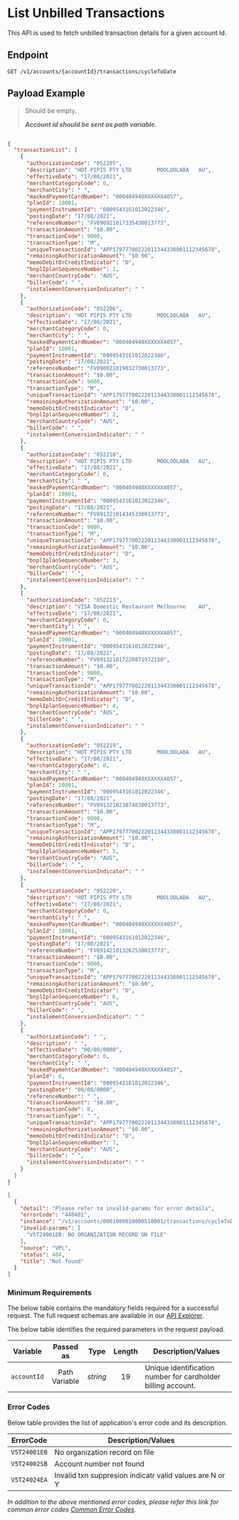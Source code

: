 # List Unbilled Transactions

This API is used to fetch unbilled transaction details for a given account Id.

## Endpoint

`GET /v1/accounts/{accountId}/transactions/cycleToDate`

## Payload Example

<!--
type: tab
titles: Request, Response, Error
-->

>Should be empty.  
>
>***Account id should be sent as path variable.***

<!--
type: tab
-->

```json

{
  "transactionList": [
    {
      "authorizationCode": "052205",
      "description": "HOT PIPIS PTY LTD        MOOLOOLABA   AU",
      "effectiveDate": "17/08/2021",
      "merchantCategoryCode": 0,
      "merchantCity": " ",
      "maskedPaymentCardNumber": "000404940XXXXXX4057",
      "planId": 10001,
      "paymentInstrumentId": "0009543161012022346",
      "postingDate": "17/08/2021",
      "referenceNumber": "FV090921017335430013773",
      "transactionAmount": "$0.00",
      "transactionCode": 9000,
      "transactionType": "M",
      "uniqueTransactionId": "APP17977700222011344330001112345678",
      "remainingAuthorizationAmount": "$0.00",
      "memoDebitOrCreditIndicator": "D",
      "bnplIplanSequenceNumber": 1,
      "merchantCountryCode": "AUS",
      "billerCode": " ",
      "instalementConversionIndicator": " "
    },
    {
      "authorizationCode": "052206",
      "description": "HOT PIPIS PTY LTD        MOOLOOLABA   AU",
      "effectiveDate": "17/08/2021",
      "merchantCategoryCode": 0,
      "merchantCity": " ",
      "maskedPaymentCardNumber": "000404940XXXXXX4057",
      "planId": 10001,
      "paymentInstrumentId": "0009543161012022346",
      "postingDate": "17/08/2021",
      "referenceNumber": "FV090921019032730013773",
      "transactionAmount": "$0.00",
      "transactionCode": 9000,
      "transactionType": "M",
      "uniqueTransactionId": "APP17977700222011344330001112345678",
      "remainingAuthorizationAmount": "$0.00",
      "memoDebitOrCreditIndicator": "D",
      "bnplIplanSequenceNumber": 2,
      "merchantCountryCode": "AUS",
      "billerCode": " ",
      "instalementConversionIndicator": " "
    },
    {
      "authorizationCode": "052210",
      "description": "HOT PIPIS PTY LTD        MOOLOOLABA   AU",
      "effectiveDate": "17/08/2021",
      "merchantCategoryCode": 0,
      "merchantCity": " ",
      "maskedPaymentCardNumber": "000404940XXXXXX4057",
      "planId": 10001,
      "paymentInstrumentId": "0009543161012022346",
      "postingDate": "17/08/2021",
      "referenceNumber": "FV091321014345330013773",
      "transactionAmount": "$0.00",
      "transactionCode": 9000,
      "transactionType": "M",
      "uniqueTransactionId": "APP17977700222011344330001112345678",
      "remainingAuthorizationAmount": "$0.00",
      "memoDebitOrCreditIndicator": "D",
      "bnplIplanSequenceNumber": 3,
      "merchantCountryCode": "AUS",
      "billerCode": " ",
      "instalementConversionIndicator": " "
    },
    {
      "authorizationCode": "052213",
      "description": "VISA Domestic Restaurant Melbourne    AU",
      "effectiveDate": "17/08/2021",
      "merchantCategoryCode": 0,
      "merchantCity": " ",
      "maskedPaymentCardNumber": "000404940XXXXXX4057",
      "planId": 10001,
      "paymentInstrumentId": "0009543161012022346",
      "postingDate": "17/08/2021",
      "referenceNumber": "FV091321017220871972150",
      "transactionAmount": "$0.00",
      "transactionCode": 9000,
      "transactionType": "M",
      "uniqueTransactionId": "APP17977700222011344330001112345678",
      "remainingAuthorizationAmount": "$0.00",
      "memoDebitOrCreditIndicator": "D",
      "bnplIplanSequenceNumber": 4,
      "merchantCountryCode": "AUS",
      "billerCode": " ",
      "instalementConversionIndicator": " "
    },
    {
      "authorizationCode": "052219",
      "description": "HOT PIPIS PTY LTD        MOOLOOLABA   AU",
      "effectiveDate": "17/08/2021",
      "merchantCategoryCode": 0,
      "merchantCity": " ",
      "maskedPaymentCardNumber": "000404940XXXXXX4057",
      "planId": 10001,
      "paymentInstrumentId": "0009543161012022346",
      "postingDate": "17/08/2021",
      "referenceNumber": "FV091321023074830013773",
      "transactionAmount": "$0.00",
      "transactionCode": 9000,
      "transactionType": "M",
      "uniqueTransactionId": "APP17977700222011344330001112345678",
      "remainingAuthorizationAmount": "$0.00",
      "memoDebitOrCreditIndicator": "D",
      "bnplIplanSequenceNumber": 5,
      "merchantCountryCode": "AUS",
      "billerCode": " ",
      "instalementConversionIndicator": " "
    },
    {
      "authorizationCode": "052220",
      "description": "HOT PIPIS PTY LTD        MOOLOOLABA   AU",
      "effectiveDate": "17/08/2021",
      "merchantCategoryCode": 0,
      "merchantCity": " ",
      "maskedPaymentCardNumber": "000404940XXXXXX4057",
      "planId": 10001,
      "paymentInstrumentId": "0009543161012022346",
      "postingDate": "17/08/2021",
      "referenceNumber": "FV091421013262530013773",
      "transactionAmount": "$0.00",
      "transactionCode": 9000,
      "transactionType": "M",
      "uniqueTransactionId": "APP17977700222011344330001112345678",
      "remainingAuthorizationAmount": "$0.00",
      "memoDebitOrCreditIndicator": "D",
      "bnplIplanSequenceNumber": 6,
      "merchantCountryCode": "AUS",
      "billerCode": " ",
      "instalementConversionIndicator": " "
    },
    {
      "authorizationCode": " ",
      "description": " ",
      "effectiveDate": "00/00/0000",
      "merchantCategoryCode": 0,
      "merchantCity": " ",
      "maskedPaymentCardNumber": "000404940XXXXXX4057",
      "planId": 0,
      "paymentInstrumentId": "0009543161012022346",
      "postingDate": "00/00/0000",
      "referenceNumber": " ",
      "transactionAmount": "$0.00",
      "transactionCode": 0,
      "transactionType": " ",
      "uniqueTransactionId": "APP17977700222011344330001112345678",
      "remainingAuthorizationAmount": "$0.00",
      "memoDebitOrCreditIndicator": "D",
      "bnplIplanSequenceNumber": 7,
      "merchantCountryCode": "AUS",
      "billerCode": " ",
      "instalementConversionIndicator": " "
    }
  ]
}
```

<!--
type: tab
-->

```json
[
  {
    "detail": "Please refer to invalid-params for error details",
    "errorCode": "440401",
    "instance": "/v1/accounts/0001000010000510001/transactions/cycleToDate",
    "invalid-params": [
      "V5T24001EB: NO ORGANIZATION RECORD ON FILE"
    ],
    "source": "VPL",
    "status": 404,
    "title": "Not found"
  }
]
```

<!-- type: tab-end -->

### Minimum Requirements

The below table contains the mandatory fields required for a successful request. The full request schemas are available in our [API Explorer](../api/?type=get&path=/v1/accounts/{accountId}/transactions/cycleToDate).

The below table identifies the required parameters in the request payload.

| Variable | Passed as | Type | Length | Description/Values |
| -------- | :-------: | :--: | :------------: | ------------------ |
| `accountId` | Path Variable | *string* | 19 | Unique identification number for cardholder billing account. |

### Error Codes

Below table provides the list of application's error code and its description.

| ErrorCode |  Description/Values |
| --------  | ------------------ |
| `V5T24001EB` | No organization record on file |
| `V5T24002SB` | Account number not found |
| `V5T24024EA` | Invalid txn suppresion indicatr valid values are N or Y |

*In addition to the above mentioned error codes, please refer this link for common error codes [Common Error Codes](?path=docs/Common_Error_Code.md).*
